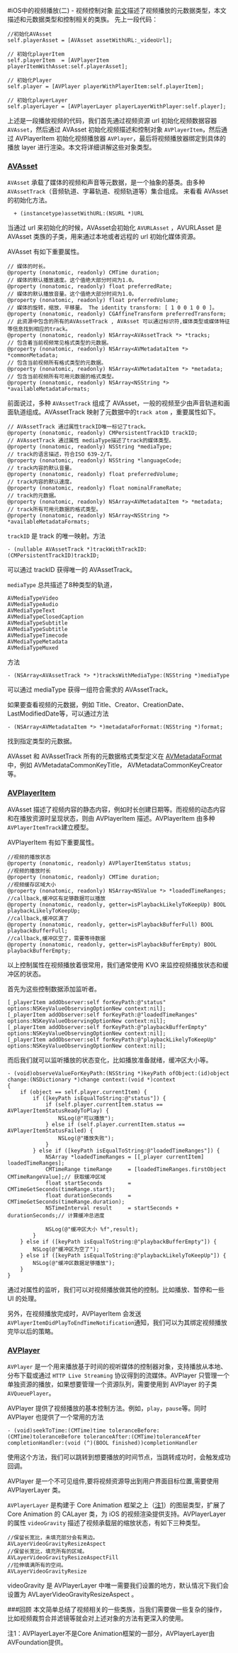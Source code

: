 #iOS中的视频播放(二) - 视频控制对象
[前文](url)描述了视频播放的元数据类型，本文描述和元数据类型和控制相关的类族。
先上一段代码：

```
//初始化AVAsset
self.playerAsset = [AVAsset assetWithURL:_videoUrl];

// 初始化playerItem
self.playerItem  = [AVPlayerItem playerItemWithAsset:self.playerAsset];

// 初始化Player
self.player = [AVPlayer playerWithPlayerItem:self.playerItem];
    
// 初始化playerLayer
self.playerLayer = [AVPlayerLayer playerLayerWithPlayer:self.player];
```

上述是一段播放视频的代码，我们首先通过视频资源 url 初始化视频数据容器 `AVAsset`，然后通过 AVAsset 初始化视频描述和控制对象 `AVPlayerItem`，然后通过 AVPlayerItem 初始化视频播放器 `AVPlayer`，最后将视频播放器绑定到具体的播放 layer 进行渲染。本文将详细讲解这些对象类型。

###  [AVAsset](https://developer.apple.com/reference/avfoundation/avasset)
`AVAsset` 承载了媒体的视频和声音等元数据，是一个抽象的基类。由多种 `AVAssetTrack`（音频轨道、字幕轨道、视频轨道等）集合组成。
来看看 AVAsset 的初始化方法。

```
  + (instancetype)assetWithURL:(NSURL *)URL
```
当通过 url 来初始化的时候，AVAsset会初始化 `AVURLAsset` ，AVURLAsset 是 AVAsset 类族的子类，用来通过本地或者远程的 url 初始化媒体资源。

AVAsset 有如下重要属性。

```
// 媒体的时长。
@property (nonatomic, readonly) CMTime duration;
// 媒体的默认播放速度。这个值绝大部分时间为1.0。
@property (nonatomic, readonly) float preferredRate;
// 媒体的默认播放音量。这个值绝大部分时间为1.0。
@property (nonatomic, readonly) float preferredVolume;
// 媒体的旋转，缩放，平移量。 The identity transform: [ 1 0 0 1 0 0 ]。
@property (nonatomic, readonly) CGAffineTransform preferredTransform;
// 此资源中包含的所有的AVAssetTrack , AVAsset 可以通过标识符,媒体类型或媒体特征等信息找到相应的track。
@property (nonatomic, readonly) NSArray<AVAssetTrack *> *tracks;
// 包含着当前视频常见格式类型的元数据。
@property (nonatomic, readonly) NSArray<AVMetadataItem *> *commonMetadata;
// 包含当前视频所有格式类型的元数据。
@property (nonatomic, readonly) NSArray<AVMetadataItem *> *metadata;
// 包含当前视频所有可用元数据的格式类型。
@property (nonatomic, readonly) NSArray<NSString *> *availableMetadataFormats;
```

前面说过，多种 `AVAssetTrack` 组成了 AVAsset，一般的视频至少由声音轨道和画面轨道组成。AVAssetTrack 映射了元数据中的`track atom` ，重要属性如下。

```
// AVAssetTrack 通过属性trackID唯一标记了track。
@property (nonatomic, readonly) CMPersistentTrackID trackID;
// AVAssetTrack 通过属性 mediaType描述了track的媒体类型。
@property (nonatomic, readonly) NSString *mediaType;
// track的语言描述，符合ISO 639-2/T。
@property (nonatomic, readonly) NSString *languageCode;
// track内容的默认音量。
@property (nonatomic, readonly) float preferredVolume;
// track内容的默认速度。
@property (nonatomic, readonly) float nominalFrameRate;
// track的元数据。
@property (nonatomic, readonly) NSArray<AVMetadataItem *> *metadata;
// track所有可用元数据的格式类型。
@property (nonatomic, readonly) NSArray<NSString *> *availableMetadataFormats;
```

 `trackID` 是 track 的唯一映射。方法

```
- (nullable AVAssetTrack *)trackWithTrackID:(CMPersistentTrackID)trackID;
```

可以通过 trackID 获得唯一的 AVAssetTrack。

 `mediaType` 总共描述了8种类型的轨道，

```
AVMediaTypeVideo
AVMediaTypeAudio
AVMediaTypeText
AVMediaTypeClosedCaption
AVMediaTypeSubtitle
AVMediaTypeSubtitle
AVMediaTypeTimecode
AVMediaTypeMetadata
AVMediaTypeMuxed
```

方法

```
- (NSArray<AVAssetTrack *> *)tracksWithMediaType:(NSString *)mediaType
```

可以通过 mediaType 获得一组符合需求的 AVAssetTrack。

如果要查看视频的元数据，例如 Title、Creator、CreationDate、LastModifiedDate等，可以通过方法

```
- (NSArray<AVMetadataItem *> *)metadataForFormat:(NSString *)format;
```

找到指定类型的元数据。

AVAsset 和 AVAssetTrack 所有的元数据格式类型定义在 [AVMetadataFormat](https://developer.apple.com/library/mac/documentation/AVFoundation/Reference/AVFoundationMetadataKeyReference/#//apple_ref/doc/constant_group/Common_Metadata_Keys) 中，例如 AVMetadataCommonKeyTitle， AVMetadataCommonKeyCreator 等。

###  [AVPlayerItem](https://developer.apple.com/library/mac/documentation/AVFoundation/Reference/AVPlayerItem_Class/)

AVAsset 描述了视频内容的静态内容，例如时长创建日期等。而视频的动态内容和在播放资源时呈现状态，则由 AVPlayerItem 描述。AVPlayerItem 由多种 `AVPlayerItemTrack`建立模型。

AVPlayerItem 有如下重要属性。

```
//视频的播放状态
@property (nonatomic, readonly) AVPlayerItemStatus status;
//视频的播放时长
@property (nonatomic, readonly) CMTime duration;
//视频缓存区域大小
@property (nonatomic, readonly) NSArray<NSValue *> *loadedTimeRanges;
//callback,缓冲区有足够数据可以播放
@property (nonatomic, readonly, getter=isPlaybackLikelyToKeepUp) BOOL playbackLikelyToKeepUp;
//callback,缓冲区满了
@property (nonatomic, readonly, getter=isPlaybackBufferFull) BOOL playbackBufferFull;
//callback,缓冲区空了，需要等待数据
@property (nonatomic, readonly, getter=isPlaybackBufferEmpty) BOOL playbackBufferEmpty;
```

以上控制属性在视频播放着很常用，我们通常使用 KVO 来监控视频播放状态和缓冲区的状态。

首先为这些控制数据添加监听者。

```
[_playerItem addObserver:self forKeyPath:@"status" options:NSKeyValueObservingOptionNew context:nil];
[_playerItem addObserver:self forKeyPath:@"loadedTimeRanges" options:NSKeyValueObservingOptionNew context:nil];
[_playerItem addObserver:self forKeyPath:@"playbackBufferEmpty" options:NSKeyValueObservingOptionNew context:nil];
[_playerItem addObserver:self forKeyPath:@"playbackLikelyToKeepUp" options:NSKeyValueObservingOptionNew context:nil];

```

而后我们就可以监听播放的状态变化，比如播放准备就绪，缓冲区大小等。

```
- (void)observeValueForKeyPath:(NSString *)keyPath ofObject:(id)object change:(NSDictionary *)change context:(void *)context
{
    if (object == self.player.currentItem) {
        if ([keyPath isEqualToString:@"status"]) {
            if (self.player.currentItem.status == AVPlayerItemStatusReadyToPlay) {
                NSLog(@"可以播放");
            } else if (self.player.currentItem.status == AVPlayerItemStatusFailed) {
                NSLog(@"播放失败");
            }
        } else if ([keyPath isEqualToString:@"loadedTimeRanges"]) {
            NSArray *loadedTimeRanges = [[_player currentItem] loadedTimeRanges];
            CMTimeRange timeRange     = [loadedTimeRanges.firstObject CMTimeRangeValue];// 获取缓冲区域
            float startSeconds        = CMTimeGetSeconds(timeRange.start);
            float durationSeconds     = CMTimeGetSeconds(timeRange.duration);
            NSTimeInterval result     = startSeconds + durationSeconds;// 计算缓冲总进度

            NSLog(@"缓冲区大小 %f",result);
        }
    } else if ([keyPath isEqualToString:@"playbackBufferEmpty"]) {
        NSLog(@"缓冲区为空了");
    } else if ([keyPath isEqualToString:@"playbackLikelyToKeepUp"]) {
        NSLog(@"缓冲区数据足够播放");
    }
}
```

通过对属性的监听，我们可以对视频播放做其他的控制。比如播放、暂停和一些 UI 的处理。

另外，在视频播放完成时，AVPlayerItem 会发送 `AVPlayerItemDidPlayToEndTimeNotification`通知，我们可以为其绑定视频播放完毕以后的策略。

### [AVPlayer](https://developer.apple.com/library/ios/documentation/AVFoundation/Reference/AVPlayer_Class/) 

`AVPlayer` 是一个用来播放基于时间的视听媒体的控制器对象，支持播放从本地、分布下载或通过 `HTTP Live Streaming` 协议得到的流媒体。AVPlayer 只管理一个单独资源的播放，如果想要管理一个资源队列，需要使用到 AVPlayer 的子类 `AVQueuePlayer`。

AVPlayer 提供了视频播放的基本控制方法。例如，`play`，`pause`等。同时 AVPlayer 也提供了一个常用的方法

```
- (void)seekToTime:(CMTime)time toleranceBefore:(CMTime)toleranceBefore toleranceAfter:(CMTime)toleranceAfter completionHandler:(void (^)(BOOL finished))completionHandler
```

使用这个方法，我们可以跳转到想要播放的时间节点，当跳转成功时，会触发成功回调。

AVPlayer 是一个不可见组件,要将视频资源导出到用户界面目标位置,需要使用 AVPlayerLayer 类。

`AVPlayerLayer` 是构建于 Core Animation 框架之上（[注1](#jump)）的图层类型，扩展了 Core Animation 的 CALayer 类，为 iOS 的视频渲染提供支持。AVPlayerLayer 的属性 `videoGravity` 描述了视频承载层的缩放状态，有如下三种类型。

```
//保留长宽比，未填充部分会有黑边。
AVLayerVideoGravityResizeAspect
//保留长宽比，填充所有的区域。
AVLayerVideoGravityResizeAspectFill
//拉伸填满所有的空间。
AVLayerVideoGravityResize
```

videoGravity 是 AVPlayerLayer 中唯一需要我们设置的地方，默认情况下我们会设置为 AVLayerVideoGravityResizeAspect 。



###回顾
本文简单总结了视频相关的一些类族，当我们需要做一些复杂的操作，比如视频裁剪合并滤镜等就会对上述对象的方法有更深入的使用。



<span id="jump">注1：AVPlayerLayer不是Core Animation框架的一部分，AVPlayerLayer由AVFoundation提供。</span>
